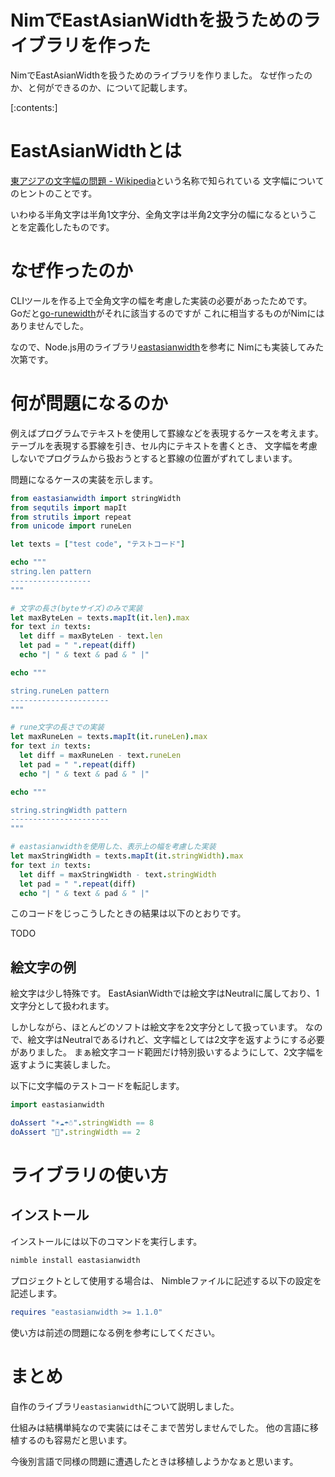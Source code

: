 NimでEastAsianWidthを扱うためのライブラリを作った
=================================================

NimでEastAsianWidthを扱うためのライブラリを作りました。
なぜ作ったのか、と何ができるのか、について記載します。

[:contents:]

# EastAsianWidthとは

[東アジアの文字幅の問題 - Wikipedia](https://ja.wikipedia.org/wiki/%E6%9D%B1%E3%82%A2%E3%82%B8%E3%82%A2%E3%81%AE%E6%96%87%E5%AD%97%E5%B9%85)という名称で知られている
文字幅についてのヒントのことです。

いわゆる半角文字は半角1文字分、全角文字は半角2文字分の幅になるということを定義化したものです。

# なぜ作ったのか

CLIツールを作る上で全角文字の幅を考慮した実装の必要があったためです。
Goだと[go-runewidth](https://github.com/mattn/go-runewidth)がそれに該当するのですが
これに相当するものがNimにはありませんでした。

なので、Node.js用のライブラリ[eastasianwidth](https://github.com/komagata/eastasianwidth)を参考に
Nimにも実装してみた次第です。

# 何が問題になるのか

例えばプログラムでテキストを使用して罫線などを表現するケースを考えます。
テーブルを表現する罫線を引き、セル内にテキストを書くとき、
文字幅を考慮しないでプログラムから扱おうとすると罫線の位置がずれてしまいます。

問題になるケースの実装を示します。

```nim
from eastasianwidth import stringWidth
from sequtils import mapIt
from strutils import repeat
from unicode import runeLen

let texts = ["test code", "テストコード"]

echo """
string.len pattern
------------------
"""

# 文字の長さ(byteサイズ)のみで実装
let maxByteLen = texts.mapIt(it.len).max
for text in texts:
  let diff = maxByteLen - text.len
  let pad = " ".repeat(diff)
  echo "| " & text & pad & " |"

echo """

string.runeLen pattern
----------------------
"""

# rune文字の長さでの実装
let maxRuneLen = texts.mapIt(it.runeLen).max
for text in texts:
  let diff = maxRuneLen - text.runeLen
  let pad = " ".repeat(diff)
  echo "| " & text & pad & " |"

echo """

string.stringWidth pattern
----------------------
"""

# eastasianwidthを使用した、表示上の幅を考慮した実装
let maxStringWidth = texts.mapIt(it.stringWidth).max
for text in texts:
  let diff = maxStringWidth - text.stringWidth
  let pad = " ".repeat(diff)
  echo "| " & text & pad & " |"
```

このコードをじっこうしたときの結果は以下のとおりです。

TODO

## 絵文字の例

絵文字は少し特殊です。
EastAsianWidthでは絵文字はNeutralに属しており、1文字分として扱われます。

しかしながら、ほとんどのソフトは絵文字を2文字分として扱っています。
なので、絵文字はNeutralであるけれど、文字幅としては2文字を返すようにする必要がありました。
まぁ絵文字コード範囲だけ特別扱いするようにして、2文字幅を返すように実装しました。

以下に文字幅のテストコードを転記します。

```nim
import eastasianwidth

doAssert "☀☁☂☃".stringWidth == 8
doAssert "🧀".stringWidth == 2
```

# ライブラリの使い方

## インストール

インストールには以下のコマンドを実行します。

```bash
nimble install eastasianwidth
```

プロジェクトとして使用する場合は、
Nimbleファイルに記述する以下の設定を記述します。

```nimble
requires "eastasianwidth >= 1.1.0"
```

使い方は前述の問題になる例を参考にしてください。

# まとめ

自作のライブラリ`eastasianwidth`について説明しました。

仕組みは結構単純なので実装にはそこまで苦労しませんでした。
他の言語に移植するのも容易だと思います。

今後別言語で同様の問題に遭遇したときは移植しようかなぁと思います。

